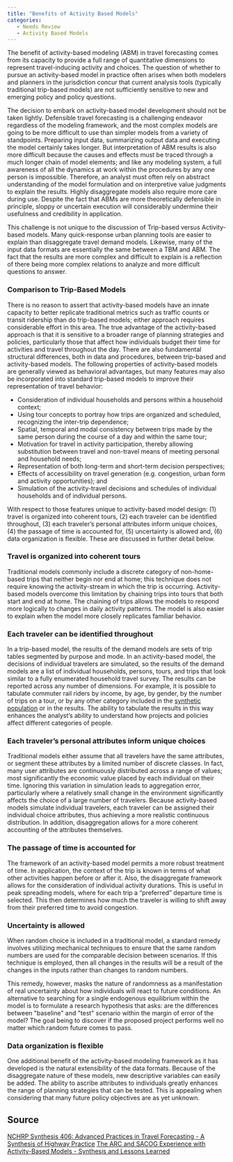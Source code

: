 ```yaml
---
title: "Benefits of Activity Based Models"
categories:
   - Needs Review
   - Activity Based Models
---
```


The benefit of activity-based modeling (ABM) in travel forecasting comes from its capacity to provide a full range of quantitative dimensions to represent travel-inducing activity and choices. The question of whether to pursue an activity-based model in practice often arises when both modelers and planners in the jurisdiction concur that current analysis tools (typically traditional trip-based models) are not sufficiently sensitive to new and emerging policy and policy questions.

The decision to embark on activity-based model development should not be taken lightly. Defensible travel forecasting is a challenging endeavor regardless of the modeling framework, and the most complex models are going to be more difficult to use than simpler models from a variety of standpoints. Preparing input data, summarizing output data and executing the model certainly takes longer. But interpretation of ABM results is also more difficult because the causes and effects must be traced through a much longer chain of model elements; and like any modeling system, a full awareness of all the dynamics at work within the procedures by any one person is impossible. Therefore, an analyst must often rely on abstract understanding of the model formulation and on interpretive value judgments to explain the results. Highly disaggregate models also require more care during use. Despite the fact that ABMs are more theoretically defensible in principle, sloppy or uncertain execution will considerably undermine their usefulness and credibility in application.

This challenge is not unique to the discussion of Trip-based versus Activity-based models. Many quick-response urban planning tools are easier to explain than disaggregate travel demand models. Likewise, many of the input data formats are essentially the same between a TBM and ABM. The fact that the results are more complex and difficult to explain is a reflection of there being more complex relations to analyze and more difficult questions to answer.

### Comparison to Trip-Based Models

There is no reason to assert that activity-based models have an innate capacity to better replicate traditional metrics such as traffic counts or transit ridership than do trip-based models; either approach requires considerable effort in this area. The true advantage of the activity-based approach is that it is sensitive to a broader range of planning strategies and policies, particularly those that affect how individuals budget their time for activities and travel throughout the day.
There are also fundamental structural differences, both in data and procedures, between trip-based and activity-based models. The following properties of activity-based models are generally viewed as behavioral advantages, but many features may also be incorporated into standard trip-based models to improve their representation of travel behavior:

-   Consideration of individual households and persons within a household context;
-   Using tour concepts to portray how trips are organized and scheduled, recognizing the inter-trip dependence;
-   Spatial, temporal and modal consistency between trips made by the same person during the course of a day and within the same tour;
-   Motivation for travel in activity participation, thereby allowing substitution between travel and non-travel means of meeting personal and household needs;
-   Representation of both long-term and short-term decision perspectives;
-   Effects of accessibility on travel generation (e.g. congestion, urban form and activity opportunities); and
-   Simulation of the activity-travel decisions and schedules of individual households and of individual persons.

With respect to those features unique to activity-based model design: (1) travel is organized into coherent tours, (2) each traveler can be identified throughout, (3) each traveler’s personal attributes inform unique choices, (4) the passage of time is accounted for, (5) uncertainty is allowed and, (6) data organization is flexible. These are discussed in further detail below.

### Travel is organized into coherent tours

Traditional models commonly include a discrete category of non-home-based trips that neither begin nor end at home; this technique does not require knowing the activity-stream in which the trip is occurring. Activity-based models overcome this limitation by chaining trips into tours that both start and end at home. The chaining of trips allows the models to respond more logically to changes in daily activity patterns. The model is also easier to explain when the model more closely replicates familiar behavior.

### Each traveler can be identified throughout

In a trip-based model, the results of the demand models are sets of trip tables segmented by purpose and mode. In an activity-based model, the decisions of individual travelers are simulated, so the results of the demand models are a list of individual households, persons, tours, and trips that look similar to a fully enumerated household travel survey. The results can be reported across any number of dimensions. For example, it is possible to tabulate commuter rail riders by income, by age, by gender, by the number of trips on a tour, or by any other category included in the [synthetic population](Synthetic_Population) or in the results. The ability to tabulate the results in this way enhances the analyst’s ability to understand how projects and policies affect different categories of people.

### Each traveler’s personal attributes inform unique choices

Traditional models either assume that all travelers have the same attributes, or segment these attributes by a limited number of discrete classes. In fact, many user attributes are continuously distributed across a range of values; most significantly the economic value placed by each individual on their time. Ignoring this variation in simulation leads to aggregation error, particularly where a relatively small change in the environment significantly affects the choice of a large number of travelers. Because activity-based models simulate individual travelers, each traveler can be assigned their individual choice attributes, thus achieving a more realistic continuous distribution. In addition, disaggregation allows for a more coherent accounting of the attributes themselves.

### The passage of time is accounted for

The framework of an activity-based model permits a more robust treatment of time. In application, the context of the trip is known in terms of what other activities happen before or after it. Also, the disaggregate framework allows for the consideration of individual activity durations. This is useful in peak spreading models, where for each trip a “preferred” departure time is selected. This then determines how much the traveler is willing to shift away from their preferred time to avoid congestion.

### Uncertainty is allowed

When random choice is included in a traditional model, a standard remedy involves utilizing mechanical techniques to ensure that the same random numbers are used for the comparable decision between scenarios. If this technique is employed, then all changes in the results will be a result of the changes in the inputs rather than changes to random numbers.

This remedy, however, masks the nature of randomness as a manifestation of real uncertainty about how individuals will react to future conditions. An alternative to searching for a single endogenous equilibrium within the model is to formulate a research hypothesis that asks: are the differences between "baseline" and "test" scenario within the margin of error of the model? The goal being to discover if the proposed project performs well no matter which random future comes to pass.

### Data organization is flexible

One additional benefit of the activity-based modeling framework as it has developed is the natural extensibility of the data formats. Because of the disaggregate nature of these models, new descriptive variables can easily be added. The ability to ascribe attributes to individuals greatly enhances the range of planning strategies that can be tested. This is appealing when considering that many future policy objectives are as yet unknown.

Source
------

[NCHRP Synthesis 406: Advanced Practices in Travel Forecasting - A Synthesis of Highway Practice](NCHRP_Synthesis_406:_Advanced_Practices_in_Travel_Forecasting_-_A_Synthesis_of_Highway_Practice)
[The ARC and SACOG Experience with Activity-Based Models - Synthesis and Lessons Learned](The_ARC_and_SACOG_Experience_with_Activity-Based_Models_-_Synthesis_and_Lessons_Learned)

